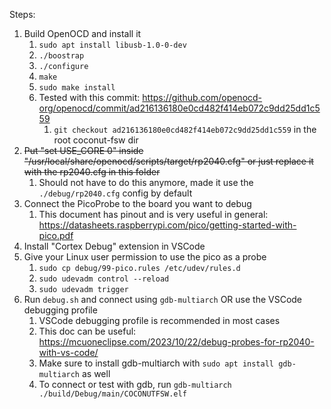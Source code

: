 Steps:

1. Build OpenOCD and install it
   1. `sudo apt install libusb-1.0-0-dev`
   2. `./boostrap`
   3. `./configure`
   4. `make`
   5. `sudo make install`
   6. Tested with this commit: https://github.com/openocd-org/openocd/commit/ad216136180e0cd482f414eb072c9dd25dd1c559
      1. `git checkout ad216136180e0cd482f414eb072c9dd25dd1c559` in the root coconut-fsw dir
2. ~~Put "set USE_CORE 0" inside "/usr/local/share/openocd/scripts/target/rp2040.cfg" or just replace it with the rp2040.cfg in this folder~~
   1. Should not have to do this anymore, made it use the `./debug/rp2040.cfg` config by default
3. Connect the PicoProbe to the board you want to debug
   1. This document has pinout and is very useful in general: https://datasheets.raspberrypi.com/pico/getting-started-with-pico.pdf 
4. Install "Cortex Debug" extension in VSCode
5. Give your Linux user permission to use the pico as a probe
   1. `sudo cp debug/99-pico.rules /etc/udev/rules.d`
   2. `sudo udevadm control --reload`
   3. `sudo udevadm trigger`
6. Run `debug.sh` and connect using `gdb-multiarch` OR use the VSCode debugging profile
   1. VSCode debugging profile is recommended in most cases
   2. This doc can be useful: https://mcuoneclipse.com/2023/10/22/debug-probes-for-rp2040-with-vs-code/
   3. Make sure to install gdb-multiarch with `sudo apt install gdb-multiarch` as well
   4. To connect or test with gdb, run `gdb-multiarch ./build/Debug/main/COCONUTFSW.elf`